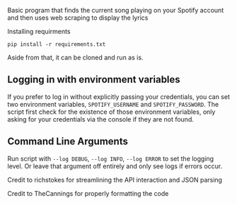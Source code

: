 Basic program that finds the current song playing on your Spotify account and then uses web scraping to display the lyrics

Installing requirments
```
pip install -r requirements.txt
```

Aside from that, it can be cloned and run as is. 
 
Logging in with environment variables
-------------------------------------

If you prefer to log in without explicitly passing your credentials, you can set 
two environment variables, `SPOTIFY_USERNAME` and `SPOTIFY_PASSWORD`. The script
first check for the existence of those environment variables, only asking for your
credentials via the console if they are not found. 

Command Line Arguments
----------------------

Run script with `--log DEBUG`, `--log INFO`, `--log ERROR` to set the logging level. 
Or leave that argument off entirely and only see logs if errors occur. 
 
Credit to richstokes for streamlining the API interaction and JSON parsing

Credit to TheCannings for properly formatting the code
